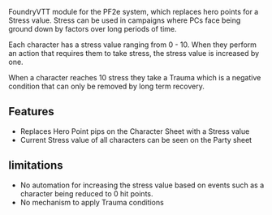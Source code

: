 FoundryVTT module for the PF2e system, which replaces hero points for a Stress value. Stress can be used in campaigns where PCs face being ground down by factors over long periods of time.

Each character has a stress value ranging from 0 - 10. When they perform an action that requires them to take stress, the stress value is increased by one.

When a character reaches 10 stress they take a Trauma which is a negative condition that can only be removed by long term recovery.

## Features
- Replaces Hero Point pips on the Character Sheet with a Stress value
- Current Stress value of all characters can be seen on the Party sheet

## limitations
- No automation for increasing the stress value based on events such as a character being reduced to 0 hit points.
- No mechanism to apply Trauma conditions
